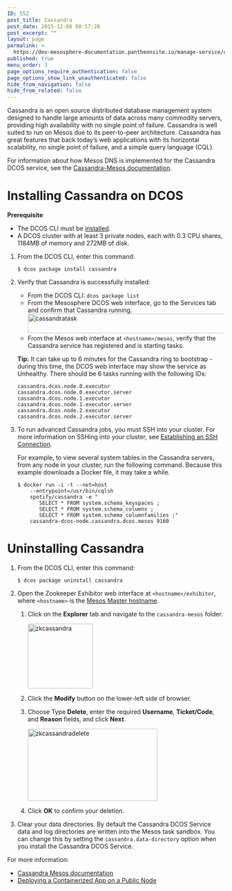 ```yaml
---
ID: 552
post_title: Cassandra
post_date: 2015-12-08 08:57:28
post_excerpt: ""
layout: page
permalink: >
  https://dev-mesosphere-documentation.pantheonsite.io/manage-service/cassandra/
published: true
menu_order: 3
page_options_require_authentication: false
page_options_show_link_unauthenticated: false
hide_from_navigation: false
hide_from_related: false
---
```

Cassandra is an open source distributed database management system designed to handle large amounts of data across many commodity servers, providing high availability with no single point of failure. Cassandra is well suited to run on Mesos due to its peer-to-peer architecture. Cassandra has great features that back today’s web applications with its horizontal scalability, no single point of failure, and a simple query language (CQL).

For information about how Mesos DNS is implemented for the Cassandra DCOS service, see the <a href="http://mesosphere.github.io/cassandra-mesos/docs/mesos-dns.html" target="_blank">Cassandra-Mesos documentation</a>.

# <a name="cassandrainstall"></a>Installing Cassandra on DCOS

**Prerequisite**

*   The DCOS CLI must be [installed][1].
*   A DCOS cluster with at least 3 private nodes, each with 0.3 CPU shares, 1184MB of memory and 272MB of disk.

1.  From the DCOS CLI, enter this command:
    
        $ dcos package install cassandra
        

2.  Verify that Cassandra is successfully installed:
    
    *   From the DCOS CLI: `dcos package list`
    *   From the Mesosphere DCOS web interface, go to the Services tab and confirm that Cassandra running. <a href="https://docs.mesosphere.com/wp-content/uploads/2015/12/cassandratask.png" rel="attachment wp-att-1326"><img src="https://docs.mesosphere.com/wp-content/uploads/2015/12/cassandratask.png" alt="cassandratask" width="713" height="45" class="alignnone size-full wp-image-1326" /></a> 
    *   From the Mesos web interface at `<hostname>/mesos`, verify that the Cassandra service has registered and is starting tasks. 
    
    **Tip:** It can take up to 6 minutes for the Cassandra ring to bootstrap - during this time, the DCOS web interface may show the service as Unhealthy. There should be 6 tasks running with the following IDs:
    
        cassandra.dcos.node.0.executor
        cassandra.dcos.node.0.executor.server
        cassandra.dcos.node.1.executor
        cassandra.dcos.node.1.executor.server
        cassandra.dcos.node.2.executor
        cassandra.dcos.node.2.executor.server
        

3.  To run advanced Cassandra jobs, you must SSH into your cluster. For more information on SSHing into your cluster, see [Establishing an SSH Connection][2].
    
    For example, to view several system tables in the Cassandra servers, from any node in your cluster, run the following command. Because this example downloads a Docker file, it may take a while.
    
        $ docker run -i -t --net=host 
            --entrypoint=/usr/bin/cqlsh 
            spotify/cassandra -e "
               SELECT * FROM system.schema_keyspaces ;
               SELECT * FROM system.schema_columns ;
               SELECT * FROM system.schema_columnfamilies ;" 
            cassandra-dcos-node.cassandra.dcos.mesos 9160
        

# <a name="uninstall"></a>Uninstalling Cassandra

1.  From the DCOS CLI, enter this command:
    
        $ dcos package uninstall cassandra
        

2.  Open the Zookeeper Exhibitor web interface at `<hostname>/exhibitor`, where `<hostname>` is the [Mesos Master hostname][3].
    
    1.  Click on the **Explorer** tab and navigate to the `cassandra-mesos` folder.
        
        <a href="https://docs.mesosphere.com/wp-content/uploads/2015/12/zkcassandra.png" rel="attachment wp-att-1329"><img src="https://docs.mesosphere.com/wp-content/uploads/2015/12/zkcassandra-150x150.png" alt="zkcassandra" width="150" height="150" class="alignnone size-thumbnail wp-image-1329" /></a>
    
    2.  Click the **Modify** button on the lower-left side of browser.
    
    3.  Choose Type **Delete**, enter the required **Username**, **Ticket/Code**, and **Reason** fields, and click **Next**.
        
        <a href="https://docs.mesosphere.com/wp-content/uploads/2015/12/zkcassandradelete.png" rel="attachment wp-att-1332"><img src="https://docs.mesosphere.com/wp-content/uploads/2015/12/zkcassandradelete-600x334.png" alt="zkcassandradelete" width="300" height="167" class="alignnone size-medium wp-image-1332" /></a>
    
    4.  Click **OK** to confirm your deletion.

3.  Clear your data directories. By default the Cassandra DCOS Service data and log directories are written into the Mesos task sandbox. You can change this by setting the `cassandra.data-directory` option when you install the Cassandra DCOS Service.

For more information:

*   <a href="http://mesosphere.github.io/cassandra-mesos/" target="_blank">Cassandra Mesos documentation</a>
*   [Deploying a Containerized App on a Public Node][4]

 [1]: /install/cli/
 [2]: /administration/sshcluster/
 [3]: /install/awscluster#launchdcos
 [4]: ../getting-started/tutorials/deploy-containerized-app/